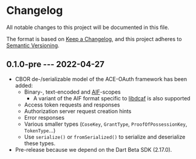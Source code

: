 # Changelog
All notable changes to this project will be documented in this file.

The format is based on [Keep a Changelog](https://keepachangelog.com/en/1.0.0/),
and this project adheres to [Semantic Versioning](https://semver.org/spec/v2.0.0.html).

## 0.1.0-pre --- 2022-04-27
- CBOR de-/serializable model of the ACE-OAuth framework has been added:
    - Binary-, text-encoded and [AIF](https://datatracker.ietf.org/doc/html/draft-ietf-ace-aif)-scopes
      - A variant of the AIF format specific to [libdcaf](https://gitlab.informatik.uni-bremen.de/DCAF/dcaf) is also supported
    - Access token requests and responses
    - Authorization server request creation hints
    - Error responses
    - Various smaller types (`CoseKey`, `GrantType`, `ProofOfPossessionKey`, `TokenType`...)
    - Use `serialize()` or `fromSerialized()` to serialize and deserialize these types.
- Pre-release because we depend on the Dart Beta SDK (2.17.0).